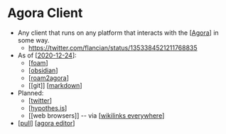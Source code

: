 # Agora Client

- Any client that runs on any platform that interacts with the [[Agora]] in some way.
  - https://twitter.com/flancian/status/1353384521211768835
- As of [[2020-12-24]]:
  - [[foam]]
  - [[obsidian]]
  - [[roam2agora]]
  - [[git]] [[markdown]]
- Planned:
  - [[twitter]]
  - [[hypothes.is]]
  - [[web browsers]] -- via [[wikilinks everywhere]] 
- [[pull]] [[agora editor]]


[//begin]: # "Autogenerated link references for markdown compatibility"
[Agora]: agora "Agora"
[2020-12-24]: journal/2020-12-24 "2020-12-24"
[foam]: foam "Foam"
[obsidian]: obsidian "Obsidian"
[roam2agora]: roam2agora "Roam2agora"
[markdown]: markdown "Markdown"
[twitter]: twitter "Twitter"
[hypothes.is]: hypothesis "Hypothesis"
[wikilinks everywhere]: wikilinks-everywhere "Wikilinks Everywhere"
[pull]: pull "Pull"
[agora editor]: agora-editor "Agora Editor"
[//end]: # "Autogenerated link references"